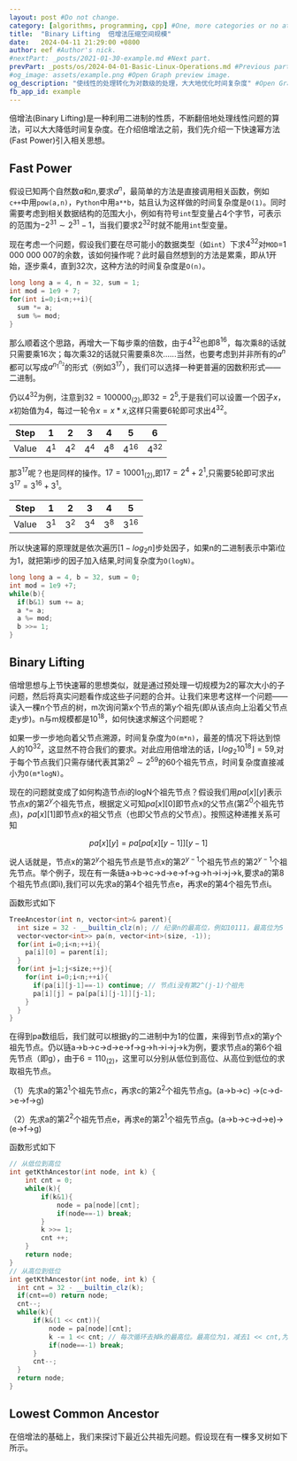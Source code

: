 ```yaml
---
layout: post #Do not change.
category: [algorithms, programming, cpp] #One, more categories or no at all.
title:  "Binary Lifting  倍增法压缩空间规模"
date:   2024-04-11 21:29:00 +0800
author: eef #Author's nick.
#nextPart: _posts/2021-01-30-example.md #Next part.
prevPart: _posts/os/2024-04-01-Basic-Linux-Operations.md #Previous part.
#og_image: assets/example.png #Open Graph preview image.
og_description: "使线性的处理转化为对数级的处理，大大地优化时间复杂度" #Open Graph description.
fb_app_id: example
---
```


倍增法(Binary Lifting)是一种利用二进制的性质，不断翻倍地处理线性问题的算法，可以大大降低时间复杂度。在介绍倍增法之前，我们先介绍一下快速幂方法(Fast Power)引入相关思想。

## Fast Power

假设已知两个自然数$a$和$n$,要求$a^n$，最简单的方法是直接调用相关函数，例如`c++`中用`pow(a,n)`，`Python`中用`a**b`，姑且认为这样做的时间复杂度是`O(1)`。同时需要考虑到相关数据结构的范围大小，例如有符号`int`型变量占4个字节，可表示的范围为$-2^{31}\sim 2^{31}-1$，当我们要求$2^{32}$时就不能用`int`型变量。

现在考虑一个问题，假设我们要在尽可能小的数据类型（如`int`）下求$4^{32}$对`MOD`=1 000 000 007的余数，该如何操作呢？此时最自然想到的方法是累乘，即从1开始，逐步乘4，直到32次，这种方法的时间复杂度是`O(n)`。
```cpp
long long a = 4, n = 32, sum = 1;
int mod = 1e9 + 7;
for(int i=0;i<n;++i){
  sum *= a;
  sum %= mod;
}
```

那么顺着这个思路，再增大一下每步乘的倍数，由于$4^{32}$也即$8^{16}$，每次乘8的话就只需要乘16次；每次乘32的话就只需要乘8次......当然，也要考虑到并非所有的$a^n$都可以写成$a^{n_1 ^{n_2}}$的形式（例如$3^{17}$），我们可以选择一种更普遍的因数积形式——二进制。

仍以$4^{32}$为例，注意到$32 = 100 000_{(2)}$,即$32=2^{5}$,于是我们可以设置一个因子$x$，$x$初始值为4，每过一轮令$x = x*x$,这样只需要6轮即可求出$4^{32}$。

| Step | 1 | 2 | 3 | 4 | 5 | 6 |
|----|---|------|---|---|--|--|
| Value | $4^1$  | $4^2$ | $4^4$ | $4^8$ | $4^{16}$ | $4^{32}$ |

那$3^{17}$呢？也是同样的操作。$17=10 001_{(2)}$,即$17=2^4+2^1$,只需要5轮即可求出$3^{17}=3^{16}+3^1$。

| Step | 1 | 2 | 3 | 4 | 5 |
|----|---|------|---|---|---|
| Value | $3^1$  | $3^2$ | $3^4$ | $3^8$ | $3^{16}$ |

所以快速幂的原理就是依次遍历[$1-log_2 n$]步处因子，如果n的二进制表示中第i位为1，就把第i步的因子加入结果,时间复杂度为`O(logN)`。
```cpp
long long a = 4, b = 32, sum = 0;
int mod = 1e9 +7;
while(b){
  if(b&1) sum += a;
  a *= a;
  a %= mod;
  b >>= 1;
}
```

## Binary Lifting
倍增思想与上节快速幂的思想类似，就是通过预处理一切规模为2的幂次大小的子问题，然后将真实问题看作成这些子问题的合并。让我们来思考这样一个问题——读入一棵n个节点的树，m次询问第x个节点的第y个祖先(即从该点向上沿着父节点走y步)。n与m规模都是$10^{18}$，如何快速求解这个问题呢？

如果一步一步地向着父节点溯源，时间复杂度为`O(m*n)`，最差的情况下将达到惊人的$10^{32}$，这显然不符合我们的要求。对此应用倍增法的话，$\lfloor log_2 10^{18} \rfloor=59$,对于每个节点我们只需存储代表其第$2^0 \sim 2^{59}$的60个祖先节点，时间复杂度直接减小为`O(m*logN)`。

现在的问题就变成了如何构造节点i的logN个祖先节点？假设我们用$pa[x][y]$表示节点$x$的第$2^y$个祖先节点，根据定义可知$pa[x][0]$即节点x的父节点(第$2^0$个祖先节点)，$pa[x][1]$即节点x的祖父节点（也即父节点的父节点）。按照这种递推关系可知

$$pa[x][y] = pa[pa[x][y-1]][y-1]$$

说人话就是，节点x的第$2^y$个祖先节点是节点x的第$2^{y-1}$个祖先节点的第$2^{y-1}$个祖先节点。举个例子，现在有一条链a->b->c->d->e->f->g->h->i->j->k,要求a的第8个祖先节点(即i),我们可以先求a的第4个祖先节点e，再求e的第4个祖先节点i。

函数形式如下
```cpp
TreeAncestor(int n, vector<int>& parent){
  int size = 32 - __builtin_clz(n); // 纪录n的最高位，例如10111，最高位为5
  vector<vector<int>> pa(n, vector<int>(size, -1));
  for(int i=0;i<n;++i){
    pa[i][0] = parent[i];
  }
  for(int j=1;j<size;++j){
    for(int i=0;i<n;++i){
      if(pa[i][j-1]==-1) continue; // 节点i没有第2^(j-1)个祖先
      pa[i][j] = pa[pa[i][j-1]][j-1];
    }
  }
}
```
在得到pa数组后，我们就可以根据y的二进制中为1的位置，来得到节点x的第y个祖先节点。仍以链a->b->c->d->e->f->g->h->i->j->k为例，要求节点a的第6个祖先节点（即g），由于$6=110_{(2)}$，这里可以分别从低位到高位、从高位到低位的求取祖先节点。

（1）先求a的第$2^1$个祖先节点c，再求c的第$2^2$个祖先节点g。(a->b->c) ->(c->d->e->f->g)

（2）先求a的第$2^2$个祖先节点e，再求e的第$2^1$个祖先节点g。(a->b->c->d->e)->(e->f->g)

函数形式如下
```cpp
// 从低位到高位
int getKthAncestor(int node, int k) {
    int cnt = 0;
    while(k){
        if(k&1){
            node = pa[node][cnt];
            if(node==-1) break;
        }
        k >>= 1;
        cnt ++;
    }
    return node;
}
// 从高位到低位
int getKthAncestor(int node, int k) {
  int cnt = 32 - __builtin_clz(k);
  if(cnt==0) return node;
  cnt--;
  while(k){
      if(k&(1 << cnt)){
          node = pa[node][cnt];
          k -= 1 << cnt; // 每次循环去掉k的最高位。最高位为1，减去1 << cnt,为0不做处理
          if(node==-1) break;
      }
      cnt--;
  }
  return node;
}
```

## Lowest Common Ancestor

在倍增法的基础上，我们来探讨下最近公共祖先问题。假设现在有一棵多叉树如下所示。

